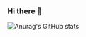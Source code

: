 ### Hi there 👋

![Anurag's GitHub stats](https://github-readme-stats.vercel.app/api?username=ilkayGl&show_icons=true&theme=radical)
